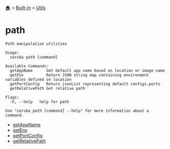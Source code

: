 <!--startTocHeader-->
[🏠](../../../README.md) > [Built-in](../../README.md) > [Utils](../README.md)
# path
<!--endTocHeader-->

```
Path manipulation utilities

Usage:
  zaruba path [command]

Available Commands:
  getAppName      Get default app name based on location or image name
  getEnv          Return JSON string map containing environment variables defined on location
  getPortConfig   Return jsonList representing default configs.ports
  getRelativePath Get relative path

Flags:
  -h, --help   help for path

Use "zaruba path [command] --help" for more information about a command.

```

<!--startTocSubtopic-->
- [getAppName](get-app-name.md)
- [getEnv](get-env.md)
- [getPortConfig](get-port-config.md)
- [getRelativePath](get-relative-path.md)
<!--endTocSubtopic-->